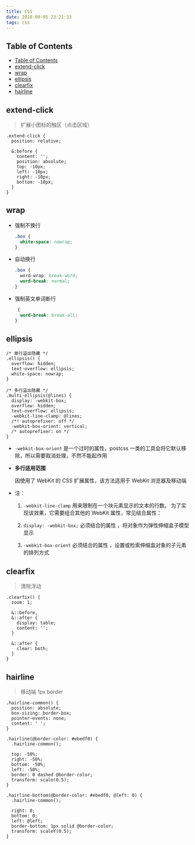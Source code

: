 ```yaml
---
title: CSS
date: 2018-09-05 23:21:33
tags: css
---
```


## Table of Contents

- [Table of Contents](#Table-of-Contents)
- [extend-click](#extend-click)
- [wrap](#wrap)
- [ellipsis](#ellipsis)
- [clearfix](#clearfix)
- [hairline](#hairline)

## extend-click

> 扩展小图标的触区（点击区域）

```less
.extend-click {
  position: relative;

  &:before {
    content: '';
    position: absolute;
    top: -10px;
    left: -10px;
    right: -10px;
    bottom: -10px;
  }
}
```

## wrap

- 强制不换行

  ```css
  .box {
    white-space: nowrap;
  }
  ```

- 自动换行

  ```css
  .box {
    word-wrap: break-word;
    word-break: normal;
  }
  ```

- 强制英文单词断行

  ```css
   {
    word-break: break-all;
  }
  ```

## ellipsis

```less
/* 单行溢出隐藏 */
.ellipsis() {
  overflow: hidden;
  text-overflow: ellipsis;
  white-space: nowrap;
}

/* 多行溢出隐藏 */
.multi-ellipsis(@lines) {
  display: -webkit-box;
  overflow: hidden;
  text-overflow: ellipsis;
  -webkit-line-clamp: @lines;
  /*! autoprefixer: off */
  -webkit-box-orient: vertical;
  /* autoprefixer: on */
}
```

- `-webkit-box-orient` 是一个过时的属性，postcss 一类的工具会将它默认移除，所以需要取消处理，不然不能起作用

- **多行适用范围**

  因使用了 WebKit 的 CSS 扩展属性，该方法适用于 WebKit 浏览器及移动端

- 注：

  1. `-webkit-line-clamp` 用来限制在一个块元素显示的文本的行数。 为了实现该效果，它需要组合其他的 WebKit 属性，常见结合属性：

  2. `display: -webkit-box;` 必须结合的属性 ，将对象作为弹性伸缩盒子模型显示

  3. `-webkit-box-orient` 必须结合的属性 ，设置或检索伸缩盒对象的子元素的排列方式

## clearfix

> 清除浮动

```less
.clearfix() {
  zoom: 1;

  &::before,
  &::after {
    display: table;
    content: '';
  }

  &::after {
    clear: both;
  }
}
```

## hairline

> 移动端 1px border

```less
.hairline-common() {
  position: absolute;
  box-sizing: border-box;
  pointer-events: none;
  content: ' ';
}

.hairline(@border-color: #ebedf0) {
  .hairline-common();

  top: -50%;
  right: -50%;
  bottom: -50%;
  left: -50%;
  border: 0 dashed @border-color;
  transform: scale(0.5);
}

.hairline-bottom(@border-color: #ebedf0, @left: 0) {
  .hairline-common();

  right: 0;
  bottom: 0;
  left: @left;
  border-bottom: 1px solid @border-color;
  transform: scaleY(0.5);
}
```
